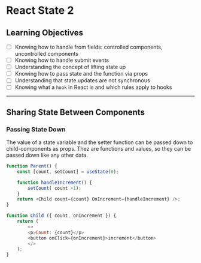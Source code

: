 # React State 2

## Learning Objectives

  - [ ] Knowing how to handle from fields: controlled components, uncontrolled components
  - [ ] Knowing how to handle submit events
  - [ ] Understanding the concept of lifting state up
  - [ ] Knowing how to pass state and the function via props
  - [ ] Understanding that state updates are not synchronous
  - [ ] Knowing what a `hook` in React is and which rules apply to hooks

---

## Sharing State Between Components

### Passing State Down

The value of a state variable and the setter function can be passed down to child-components as props.
Thez are functions and values, so they can be passed down like any other data.

```js
function Parent() {
    const [count, setCount] = useState(0);

    function handleIncrement() {
        setCount( count +1);
    }
    return <Child count={count} OnIncrement={handleIncrement} />;
}
```

```js
function Child ({ count, onIncrement }) {
    return (
        <>
        <p>Count: {count}</p>
        <button onClick={onIncrement}>increment</button>
        </>
    );
}
```